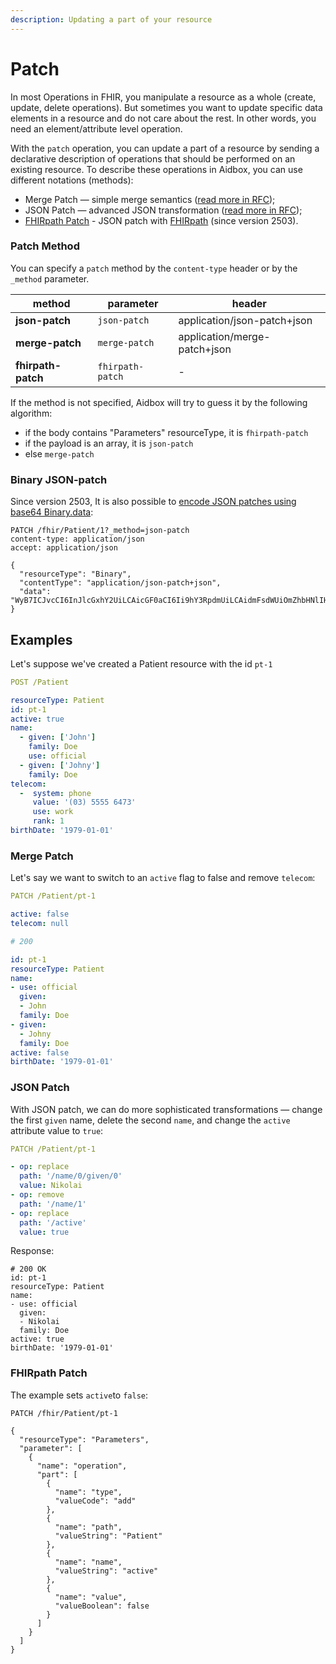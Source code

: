 ```yaml
---
description: Updating a part of your resource
---
```


# Patch

In most Operations in FHIR, you manipulate a resource as a whole (create, update, delete operations). But sometimes you want to update specific data elements in a resource and do not care about the rest. In other words, you need an element/attribute level operation.

With the `patch` operation, you can update a part of a resource by sending a declarative description of operations that should be performed on an existing resource. To describe these operations in Aidbox, you can use different notations (methods):

* Merge Patch — simple merge semantics ([read more in RFC](https://tools.ietf.org/html/rfc7386));
* JSON Patch — advanced JSON transformation ([read more in RFC](https://tools.ietf.org/html/rfc6902));
* [FHIRpath Patch](https://www.hl7.org/fhir/fhirpatch.html) - JSON patch with [FHIRpath](https://www.hl7.org/fhir/fhirpatch.html) (since version 2503).

### Patch Method

You can specify a `patch` method by the `content-type` header or by the `_method` parameter.

| method             | parameter        | header                       |
| ------------------ | ---------------- | ---------------------------- |
| **json-patch**     | `json-patch`     | application/json-patch+json  |
| **merge-patch**    | `merge-patch`    | application/merge-patch+json |
| **fhirpath-patch** | `fhirpath-patch` | -                            |

If the method is not specified, Aidbox will try to guess it by the following algorithm:

* if the body contains "Parameters" resourceType, it is `fhirpath-patch`
* if the payload is an array, it is `json-patch`&#x20;
* else `merge-patch`

### Binary JSON-patch

Since version 2503, It is also possible to [encode JSON patches using base64 Binary.data](https://www.hl7.org/fhir/http.html#jsonpatch-transaction):

```
PATCH /fhir/Patient/1?_method=json-patch
content-type: application/json
accept: application/json

{
  "resourceType": "Binary",
  "contentType": "application/json-patch+json",
  "data": "WyB7ICJvcCI6InJlcGxhY2UiLCAicGF0aCI6Ii9hY3RpdmUiLCAidmFsdWUiOmZhbHNlIH0gXQ=="
}
```

## Examples

Let's suppose we've created a Patient resource with the id `pt-1`

```yaml
POST /Patient

resourceType: Patient
id: pt-1
active: true
name:
  - given: ['John']
    family: Doe
    use: official
  - given: ['Johny']
    family: Doe
telecom:
  -  system: phone
     value: '(03) 5555 6473'
     use: work
     rank: 1
birthDate: '1979-01-01'
```

### Merge Patch

Let's say we want to switch to an `active` flag to false and remove `telecom`:

```yaml
PATCH /Patient/pt-1

active: false
telecom: null

# 200

id: pt-1
resourceType: Patient
name:
- use: official
  given:
  - John
  family: Doe
- given:
  - Johny
  family: Doe
active: false
birthDate: '1979-01-01'
```

### JSON Patch

With JSON patch, we can do more sophisticated transformations — change the first `given` name, delete the second `name`, and change the `active` attribute value to `true`:

```yaml
PATCH /Patient/pt-1

- op: replace
  path: '/name/0/given/0'
  value: Nikolai
- op: remove
  path: '/name/1'
- op: replace
  path: '/active'
  value: true
```

Response:

```
# 200 OK
id: pt-1
resourceType: Patient
name:
- use: official
  given:
  - Nikolai
  family: Doe
active: true
birthDate: '1979-01-01'
```

### FHIRpath Patch

The example sets `active`to `false`:

```
PATCH /fhir/Patient/pt-1

{
  "resourceType": "Parameters",
  "parameter": [
    {
      "name": "operation",
      "part": [
        {
          "name": "type",
          "valueCode": "add"
        },
        {
          "name": "path",
          "valueString": "Patient"
        },
        {
          "name": "name",
          "valueString": "active"
        },
        {
          "name": "value",
          "valueBoolean": false
        }
      ]
    }
  ]
}
```
